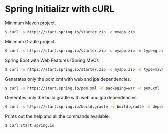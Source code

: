 # Spring Initializr with cURL

Minimum Maven project.
```bash
$ curl -s https://start.spring.io/starter.zip -o myapp.zip
```

Minimum Gradle project.
```bash
$ curl -s https://start.spring.io/starter.zip -o myapp.zip –d type=gradle-project
```

Spring Boot with Web Features (Spring MVC).
```bash
$ curl -s https://start.spring.io/starter.zip -o myapp.zip -d type=maven-project -d dependencies=web
```

Generates only the pom.xml with web and jpa dependencies.
```bash
$ curl -s https://start.spring.io/pom.xml -d packaging=war -o pom.xml -d dependencies=web,data-jpa
```

Generates only the build.gradle with web and jpa dependencies.
```bash
$ curl -s https://start.spring.io/build.gradle -o build.gradle -d dependencies=web,data-jpa
```

Prints out the help and all the commands available.
```bash
$ curl start.spring.io
```
